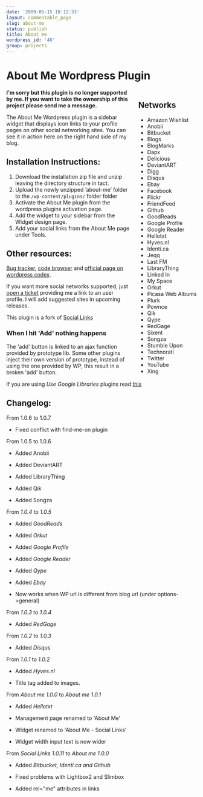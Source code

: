 ```yaml
---
date: '2009-05-15 18:12:33'
layout: commentable_page
slug: about-me
status: publish
title: About me
wordpress_id: '46'
group: projects
---
```


# About Me Wordpress Plugin


<div style="float: right; margin-left: 20px;">
<h2>Networks</h2>
<ul>
<li> Amazon Wishlist</li>
<li>Anobii</li>
<li> Bitbucket</li>
<li> Blogs</li>
<li> BlogMarks</li>
<li> Dapx</li>
<li> Delicious</li>
<li>DeviantART</li>
<li> Digg</li>
<li> Disqus</li>
<li> Ebay</li>
<li> Facebook</li>
<li> Flickr</li>
<li> FriendFeed</li>
<li> Github</li>
<li> GoodReads</li>
<li> Google Profile</li>
<li> Google Reader</li>
<li> Hellotxt</li>
<li> Hyves.nl</li>
<li> Identi.ca</li>
<li> Jeqq</li>
<li> Last FM</li>
<li>LibraryThing</li>
<li> Linked In</li>
<li> My Space</li>
<li> Orkut</li>
<li> Picasa Web Albums</li>
<li> Plurk</li>
<li> Pownce</li>
<li>Qik</li>
<li> Qype</li>
<li> RedGage</li>
<li> Sixent</li>
<li>Songza</li>
<li> Stumble Upon</li>
<li> Technorati</li>
<li> Twitter</li>
<li> YouTube</li>
<li> Xing</li>
</ul>
</div>

**I'm sorry but this plugin is no longer supported by me. If you want to take the ownership of this project please send me a message.**

The About Me Wordpress plugin is a sidebar widget that displays icon links to your profile pages on other social networking sites. You can see it in action here on the right hand side of my blog.


## Installation Instructions:


1. Download the installation zip file and unzip leaving the directory structure in tact.
2. Upload the newly unzipped ’about-me’ folder to the `/wp-content/plugins/` folder folder
3. Activate the About Me plugin from the wordpress plugins activation page.
4. Add the widget to your sidebar from the Widget design page.
5. Add your social links from the About Me page under Tools.


## Other resources:


[Bug tracker](http://bb.alessiocaiazza.info/about-me/issues/), [code browser](http://bb.alessiocaiazza.info/about-me/src/) and [official page on wordpress codex](http://wordpress.org/extend/plugins/about-me/).

If you want more social networks supported, just [open a ticket](http://bb.alessiocaiazza.info/about-me/issues/new/) providing me a link to an user profile. I will add suggested sites in upcoming releases.

This plugin is a fork of [Social Links](http://wordpress.org/extend/plugins/social-links/)


### When I hit 'Add' nothing happens


The 'add' button is linked to an ajax function provided by prototype lib. Some other plugins inject their own version of prototype, instead of using the one provided by WP, this result in a broken 'add' button.

If you are using _Use Google Libraries_ plugins read [this](http://code.l0g.in/about-me/issue/7/wp-28-final-add-button-is-disabled)


## Changelog:


From 1.0.6 to 1.0.7



	
  * Fixed conflict with find-me-on plugin


From 1.0.5 to 1.0.6

	
  * Added Anobii

	
  * Added DeviantART

	
  * Added LibraryThing

	
  * Added Qik

	
  * Added Songza


From _1.0.4_ to _1.0.5_



	
  * Added _GoodReads_

	
  * Added _Orkut_

	
  * Added _Google Profile_

	
  * Added _Google Reader_

	
  * Added _Qype_

	
  * Added _Ebay_

	
  * Now works when WP url is different from blog url (under options->general)


From _1.0.3_ to _1.0.4_



	
  * Added _RedGage_


From _1.0.2_ to _1.0.3_



	
  * Added _Disqus_


From _1.0.1_ to _1.0.2_



	
  * Added _Hyves.nl_

	
  * Title tag added to images.


From _About me 1.0.0_ to _About me 1.0.1_



	
  * Added _Hellotxt_

	
  * Management page renamed to 'About Me'

	
  * Widget renamed to 'About Me - Social Links'

	
  * Widget width input text is now wider


From _Social Links 1.0.11_ to _About me 1.0.0_



	
  * Added _Bitbucket, Identi.ca and Github_

	
  * Fixed problems with Lightbox2 and Slimbox

	
  * Added rel="me" attributes in links


